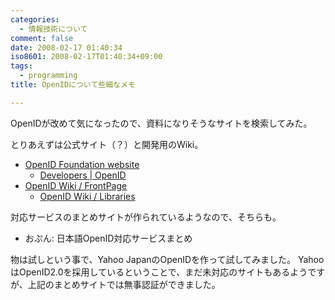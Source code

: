 ```yaml
---
categories:
  - 情報技術について
comment: false
date: 2008-02-17 01:40:34
iso8601: 2008-02-17T01:40:34+09:00
tags:
  - programming
title: OpenIDについて些細なメモ

---
```


OpenIDが改めて気になったので、資料になりそうなサイトを検索してみた。

とりあえずは公式サイト（？）と開発用のWiki。

- [OpenID Foundation website](https://openid.net/)
  - [Developers | OpenID](https://openid.net/developers/)
- [OpenID Wiki / FrontPage](http://wiki.openid.net/w/page/12995165/FrontPage)
  - [OpenID Wiki / Libraries](http://wiki.openid.net/w/page/12995176/Libraries)

対応サービスのまとめサイトが作られているようなので、そちらも。

- おぷん: 日本語OpenID対応サービスまとめ

物は試しという事で、Yahoo JapanのOpenIDを作って試してみました。
YahooはOpenID2.0を採用しているということで、まだ未対応のサイトもあるようですが、上記のまとめサイトでは無事認証ができました。

